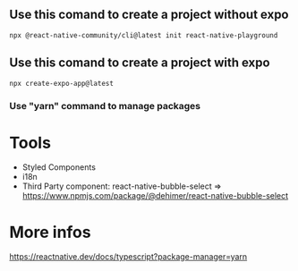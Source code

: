 ## Use this comand to create a project without expo

`npx @react-native-community/cli@latest init react-native-playground`

## Use this comand to create a project with expo

`npx create-expo-app@latest`

### Use "yarn" command to manage packages

# Tools

- Styled Components
- i18n
- Third Party component: react-native-bubble-select => <https://www.npmjs.com/package/@dehimer/react-native-bubble-select>

# More infos

<https://reactnative.dev/docs/typescript?package-manager=yarn>
